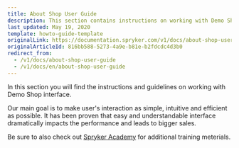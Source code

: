 ```yaml
---
title: About Shop User Guide
description: This section contains instructions on working with Demo Shop interface.
last_updated: May 19, 2020
template: howto-guide-template
originalLink: https://documentation.spryker.com/v1/docs/about-shop-user-guide
originalArticleId: 816bb588-5273-4a9e-b81e-b2fdcdc4d3b0
redirect_from:
  - /v1/docs/about-shop-user-guide
  - /v1/docs/en/about-shop-user-guide
---
```



In this section you will find the instructions and guidelines on working with Demo Shop interface.

Our main goal is to make user's interaction as simple, intuitive and efficient as possible. It has been proven that easy and understandable interface dramatically impacts the performance and leads to bigger sales.

Be sure to also check out [Spryker Academy](/docs/scos/user/intro-to-spryker/videos-and-webinars/spryker-academy.html) for additional training meterials.

